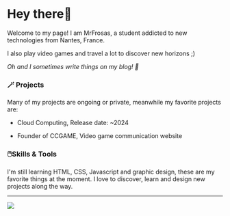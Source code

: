 # Hey there👋
Welcome to my page! I am MrFrosas, a student addicted to new technologies from Nantes, France.

I also play video games and travel a lot to discover new horizons ;)

*Oh and I sometimes write things on my blog! 📝*

### **🪄 Projects**
Many of my projects are ongoing or private, meanwhile my favorite projects are: 
- Cloud Computing, Release date: ~2024
* Founder of CCGAME, Video game communication website

### **🖱️Skills & Tools**
I'm still learning HTML, CSS, Javascript and graphic design, these are my favorite things at the moment.
I love to discover, learn and design new projects along the way.


---
[![](https://visitcount.itsvg.in/api?id=MrFrosas&icon=5&color=12)](https://visitcount.itsvg.in)
